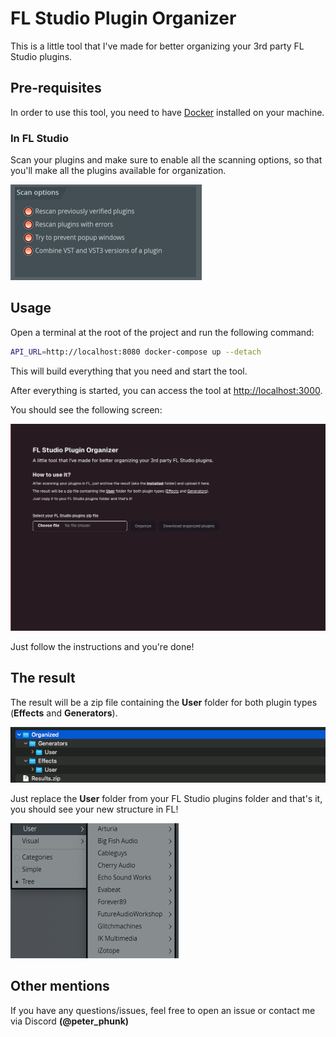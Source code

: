 # FL Studio Plugin Organizer

This is a little tool that I've made for better organizing your 3rd party FL Studio plugins.

## Pre-requisites

In order to use this tool, you need to have [Docker](https://docs.docker.com/engine/install/) installed on your machine.

### In FL Studio   
Scan your plugins and make sure to enable all the scanning options, so that you'll make all the plugins available for organization.

![alt text](image-1.png)

## Usage

Open a terminal at the root of the project and run the following command:

```bash
API_URL=http://localhost:8080 docker-compose up --detach
```

This will build everything that you need and start the tool.

After everything is started, you can access the tool at [http://localhost:3000](http://localhost:3000).

You should see the following screen:

![alt text](image.png)

Just follow the instructions and you're done!

## The result

The result will be a zip file containing the **User** folder for both plugin types (**Effects** and **Generators**).

![alt text](image-2.png)

Just replace the **User** folder from your FL Studio plugins folder and that's it, you should see your new structure in FL!

![alt text](image-3.png)

## Other mentions

If you have any questions/issues, feel free to open an issue or contact me via Discord **(@peter_phunk)**  